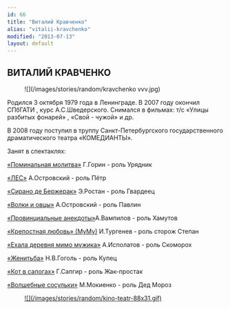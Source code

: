 ```yaml
---
id: 66
title: "Виталий Кравченко"
alias: "vitalii-kravchenko"
modified: "2013-07-13"
layout: default
---
```


## ВИТАЛИЙ КРАВЧЕНКО

<figure>
![](/images/stories/random/kravchenko vvv.jpg)
</figure>

Родился 3 октября 1979 года в Ленинграде. В 2007 году окончил СПбГАТИ , курс А.С.Шведерского. Снимался в фильмах: т/с «Улицы разбитых фонарей» , «Свой - чужой» и др.

В 2008 году поступил в труппу Санкт-Петербургского государственного драматического театра «КОМЕДИАНТЫ».

Занят в спектаклях:

[«Поминальная молитва»](97-pominalnaia-molitva.html) Г.Горин - роль Урядник

[«ЛЕС»](91-les.html) А.Островский - роль Пётр

[«Сирано де Бержерак»](60-sirano-de-bergerak.html) Э.Ростан - роль Гвардеец

[«Волки и овцы»](42-volki-i-ovci.html) А.Островский - роль Павлин

[«Провинциальные анекдоты»](71-anekdoti.html)А.Вампилов - роль Хамутов

[«Крепостная любовь» (МуМу)](46-mumu.html) И.Тургенев - роль сторож Степан

[«Ехала деревня мимо мужика»](45-exala-derevna-mimo-mushika.html) А.Исполатов - роль Скоморох

[«Женитьба»](69-genitba.html) Н.В.Гоголь - роль Купец

[«Кот в сапогах»](74-kot-v-sapogah.html) Г.Сапгир - роль Жак-простак

[«Волшебные сосульки»](75-volshebnie-sosulki.html) М.Мокиенко - роль Дед Мороз

<figure><a href="http://www.kino-teatr.ru/teatr/acter/m/ros/235283/bio/">
![](/images/stories/random/kino-teatr-88x31.gif)
</a></figure>

